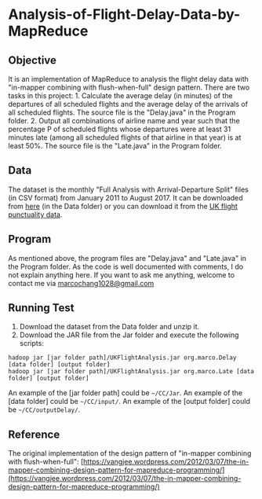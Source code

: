 # Analysis-of-Flight-Delay-Data-by-MapReduce

## Objective
It is an implementation of MapReduce to analysis the flight delay data with "in-mapper combining with flush-when-full" design pattern. There are two tasks in this project: 
    1. Calculate the average delay (in minutes) of the departures of all scheduled flights and the average delay of the arrivals of all scheduled flights. The source file is the "Delay.java" in the Program folder.
    2. Output all combinations of airline name and year such that the percentage P of scheduled flights whose departures were at least 31 minutes late (among all scheduled flights of that airline in that year) is at least 50%. The source file is the "Late.java" in the Program folder.

## Data
The dataset is the monthly "Full Analysis with Arrival-Departure Split" files (in CSV format) from January 2011 to August 2017. It can be downloaded from [here](Data/FlightDelayData.zip) (in the Data folder) or you can download it from the [UK flight punctuality data](http://www.caa.co.uk/Data-and-analysis/UK-aviation-market/Flight-reliability/Datasets/UK-flight-punctuality-data/).

## Program
As mentioned above, the program files are "Delay.java" and "Late.java" in the Program folder. As the code is well documented with comments, I do not explain anything here. If you want to ask me anything, welcome to contact me via [marcochang1028@gmail.com](mailto:marcochang1028@gmail.com)

## Running Test
1. Download the dataset from the Data folder and unzip it.
2. Download the JAR file from the Jar folder and execute the following scripts:
```
hadoop jar [jar folder path]/UKFlightAnalysis.jar org.marco.Delay [data folder] [output folder]
hadoop jar [jar folder path]/UKFlightAnalysis.jar org.marco.Late [data folder] [output folder]
```
An example of the [jar folder path] could be `~/CC/Jar`. An example of the [data folder] could be `~/CC/input/`. An example of the [output folder] could be `~/CC/outputDelay/`.

## Reference
The original implementation of the design pattern of "in-mapper combining with flush-when-full": [https://vangjee.wordpress.com/2012/03/07/the-in-mapper-combining-design-pattern-for-mapreduce-programming/](https://vangjee.wordpress.com/2012/03/07/the-in-mapper-combining-design-pattern-for-mapreduce-programming/)
